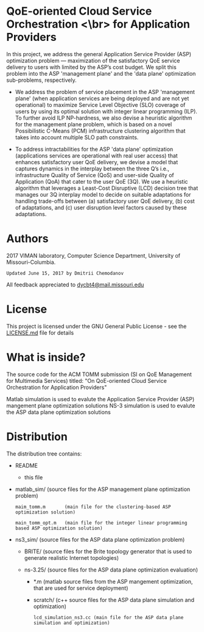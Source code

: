 # QoE-oriented Cloud Service Orchestration <\br> for Application Providers

In this project, we address the general Application Service Provider (ASP) optimization problem — maximization of the
satisfactory QoE service delivery to users with limited by the ASP’s cost budget. We split this problem into the ASP 'management plane' and the 'data plane' optimization sub-problems, respectively. 

* We address the problem of service placement in the ASP 'management plane' (when application services are being deployed and are not yet operational) to maximize Service Level Objective (SLO) coverage of users by using its optimal solution with integer linear programming (ILP). 
To further avoid ILP NP-hardness, we also devise a heuristic algorithm for the management plane problem, which is based on a novel Possibilistic C-Means (PCM) infrastructure clustering algorithm that takes into account multiple SLO path constraints. 

* To address intractabilities for the ASP 'data plane' optimization (applications services are operational with real user access) that enhances satisfactory user QoE delivery, we devise a model that captures dynamics in the interplay between the three Q’s i.e., infrastructure Quality of Service (QoS) and user-side Quality of Application (QoA) that cater to the user QoE (3Q). We use a heuristic algorithm that leverages a Least-Cost Disruptive (LCD) decision tree that manages
our 3Q interplay model to decide on suitable adaptations for handling trade-offs between (a) satisfactory user QoE delivery, (b) cost of adaptations, and (c) user disruption level factors caused by these adaptations.


Authors
=================
2017 VIMAN laboratory, Computer Science Department, University of Missouri-Columbia.

```
Updated June 15, 2017 by Dmitrii Chemodanov
```

All feedback appreciated to dycbt4@mail.missouri.edu 

License
=================
This project is licensed under the GNU General Public License - see the [LICENSE.md](LICENSE.md) file for details


What is inside?
================
The source code for the ACM TOMM submission (SI on QoE Management for Multimedia Services) 
titled: "On QoE-oriented Cloud Service Orchestration for Application Providers"

Matlab simulation is used to evalute the Application Service Provider (ASP) mangement plane optimization solutions
NS-3 simulation is used to evalute the ASP data plane optimization solutions

Distribution
================
The distribution tree contains: 

* README

	- this file
    
* matlab_sim/ (source files for the ASP management plane optimization problem)	

    ```
    maim_tomm.m       (main file for the clustering-based ASP optimization solution)

    main_tomm_opt.m   (main file for the integer linear programming based ASP optimization solution)
    ```
    
* ns3_sim/ (source files for the ASP data plane optimization problem)

    - BRITE/   (source files for the Brite topology generator that is used to generate realistic Internet topologies)
    
    - ns-3.25/ (source files for the ASP data plane optimization evaluation)
    
        - *.m      (matlab source files from the ASP mangement optimization, that are used for service deployment)
        
        - scratch/ (c++ source files for the ASP data plane simulation and optimization)
        
            ```
            lcd_simulation_ns3.cc (main file for the ASP data plane simulation and optimization)
            ```